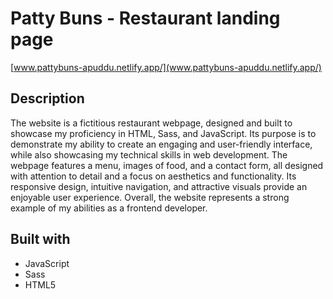 # Patty Buns - Restaurant landing page 

[www.pattybuns-apuddu.netlify.app/](www.pattybuns-apuddu.netlify.app/)

## Description
The website is a fictitious restaurant webpage, designed and built to showcase my proficiency in HTML, Sass, and JavaScript. 
Its purpose is to demonstrate my ability to create an engaging and user-friendly interface, while also showcasing my technical skills in web development. 
The webpage features a menu, images of food, and a contact form, all designed with attention to detail and a focus on aesthetics and functionality. 
Its responsive design, intuitive navigation, and attractive visuals provide an enjoyable user experience. 
Overall, the website represents a strong example of my abilities as a frontend developer.

## Built with
- JavaScript
- Sass
- HTML5
